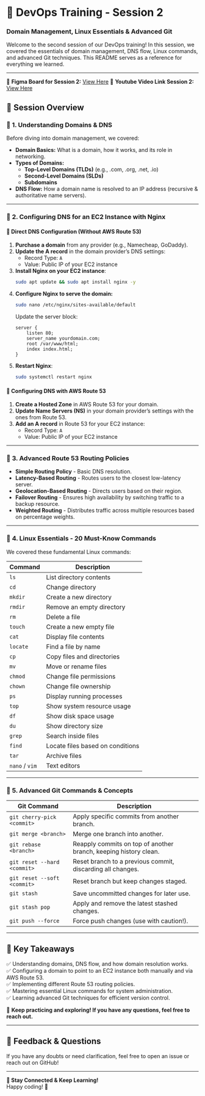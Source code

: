 # 🚀 DevOps Training - Session 2  
### **Domain Management, Linux Essentials & Advanced Git**  

Welcome to the second session of our DevOps training! In this session, we covered the essentials of domain management, DNS flow, Linux commands, and advanced Git techniques. This README serves as a reference for everything we learned.  

---

📌 **Figma Board for Session 2:** [View Here](https://www.figma.com/board/RWz9UkoJZxZGwnJlx2m5W6/Second-devops-session?node-id=0-1&p=f&t=SoGYTA9eKzAQo7LE-0)
📌 **Youtube Video Link Session 2:** [View Here](https://youtu.be/pfc8183jtPE?feature=shared)

## 📌 **Session Overview**  
### 🔹 **1. Understanding Domains & DNS**  
Before diving into domain management, we covered:  
- **Domain Basics:** What is a domain, how it works, and its role in networking.  
- **Types of Domains:**
  - **Top-Level Domains (TLDs)** (e.g., .com, .org, .net, .io)
  - **Second-Level Domains (SLDs)**  
  - **Subdomains**
- **DNS Flow:** How a domain name is resolved to an IP address (recursive & authoritative name servers).  

---

### 🔹 **2. Configuring DNS for an EC2 Instance with Nginx**  
#### **🔸 Direct DNS Configuration (Without AWS Route 53)**  
1. **Purchase a domain** from any provider (e.g., Namecheap, GoDaddy).  
2. **Update the A record** in the domain provider’s DNS settings:
   - Record Type: `A`
   - Value: Public IP of your EC2 instance  
3. **Install Nginx on your EC2 instance**:  
   ```bash
   sudo apt update && sudo apt install nginx -y
   ```
4. **Configure Nginx to serve the domain:**  
   ```bash
   sudo nano /etc/nginx/sites-available/default
   ```
   Update the server block:  
   ```nginx
   server {
       listen 80;
       server_name yourdomain.com;
       root /var/www/html;
       index index.html;
   }
   ```
5. **Restart Nginx**:  
   ```bash
   sudo systemctl restart nginx
   ```

#### **🔸 Configuring DNS with AWS Route 53**  
1. **Create a Hosted Zone** in AWS Route 53 for your domain.  
2. **Update Name Servers (NS)** in your domain provider’s settings with the ones from Route 53.  
3. **Add an A record** in Route 53 for your EC2 instance:
   - Record Type: `A`
   - Value: Public IP of your EC2 instance  

---

### 🔹 **3. Advanced Route 53 Routing Policies**  
- **Simple Routing Policy** - Basic DNS resolution.  
- **Latency-Based Routing** - Routes users to the closest low-latency server.  
- **Geolocation-Based Routing** - Directs users based on their region.  
- **Failover Routing** - Ensures high availability by switching traffic to a backup resource.  
- **Weighted Routing** - Distributes traffic across multiple resources based on percentage weights.  

---

### 🔹 **4. Linux Essentials - 20 Must-Know Commands**  
We covered these fundamental Linux commands:  

| Command  | Description |
|----------|------------|
| `ls`  | List directory contents |
| `cd`  | Change directory |
| `mkdir`  | Create a new directory |
| `rmdir`  | Remove an empty directory |
| `rm`  | Delete a file |
| `touch`  | Create a new empty file |
| `cat`  | Display file contents |
| `locate`  | Find a file by name |
| `cp`  | Copy files and directories |
| `mv`  | Move or rename files |
| `chmod`  | Change file permissions |
| `chown`  | Change file ownership |
| `ps`  | Display running processes |
| `top`  | Show system resource usage |
| `df`  | Show disk space usage |
| `du`  | Show directory size |
| `grep`  | Search inside files |
| `find`  | Locate files based on conditions |
| `tar`  | Archive files |
| `nano` / `vim`  | Text editors |

---

### 🔹 **5. Advanced Git Commands & Concepts**  
| Git Command | Description |
|-------------|------------|
| `git cherry-pick <commit>` | Apply specific commits from another branch. |
| `git merge <branch>` | Merge one branch into another. |
| `git rebase <branch>` | Reapply commits on top of another branch, keeping history clean. |
| `git reset --hard <commit>` | Reset branch to a previous commit, discarding all changes. |
| `git reset --soft <commit>` | Reset branch but keep changes staged. |
| `git stash` | Save uncommitted changes for later use. |
| `git stash pop` | Apply and remove the latest stashed changes. |
| `git push --force` | Force push changes (use with caution!). |

---

## 🎯 **Key Takeaways**
✅ Understanding domains, DNS flow, and how domain resolution works.  
✅ Configuring a domain to point to an EC2 instance both manually and via AWS Route 53.  
✅ Implementing different Route 53 routing policies.  
✅ Mastering essential Linux commands for system administration.  
✅ Learning advanced Git techniques for efficient version control.  

🚀 **Keep practicing and exploring! If you have any questions, feel free to reach out.**  

---

## 💬 **Feedback & Questions**  
If you have any doubts or need clarification, feel free to open an issue or reach out on GitHub!  

---

**🔗 Stay Connected & Keep Learning!**  
Happy coding! 🚀  
```